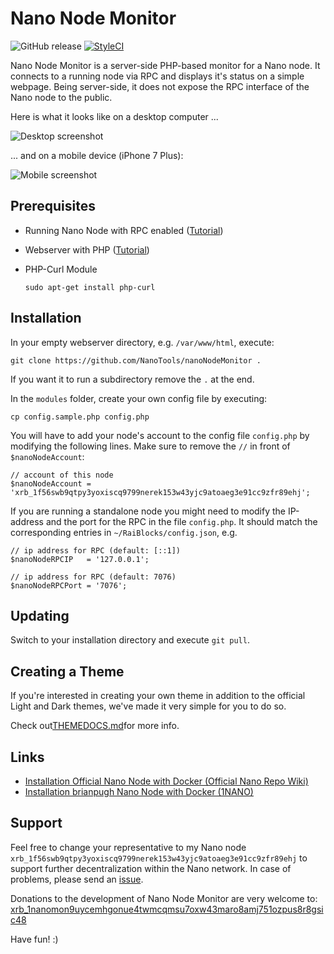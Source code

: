 # Nano Node Monitor

![GitHub release](https://img.shields.io/github/release/NanoTools/nanoNodeMonitor.svg?style=flat-square) [![StyleCI](https://styleci.io/repos/118352667/shield?branch=master)](https://styleci.io/repos/118352667)

Nano Node Monitor is a server-side PHP-based monitor for a Nano node. It connects to a running node via RPC and displays it's status on a simple webpage. Being server-side, it does not expose the RPC interface of the Nano node to the public. 

Here is what it looks like on a desktop computer ...

![Desktop screenshot](https://i.imgur.com/15izp38.png)


... and on a mobile device (iPhone 7 Plus): 

![Mobile screenshot](https://i.imgur.com/oesBBPG.png)


## Prerequisites

- Running Nano Node with RPC enabled ([Tutorial](https://github.com/nanocurrency/raiblocks/wiki/Docker-node))
- Webserver with PHP ([Tutorial](https://www.digitalocean.com/community/tutorials/how-to-install-linux-nginx-mysql-php-lemp-stack-in-ubuntu-16-04))
- PHP-Curl Module

    `sudo apt-get install php-curl`

## Installation

In your empty webserver directory, e.g. `/var/www/html`, execute:

    git clone https://github.com/NanoTools/nanoNodeMonitor .

 
If you want it to run a subdirectory remove the `.` at the end.

In the `modules` folder, create your own config file by executing:


    cp config.sample.php config.php

You will have to add your node's account to the config file `config.php` by modifying the following lines. Make sure to remove the `//` in front of `$nanoNodeAccount`:

```
// account of this node 
$nanoNodeAccount = 'xrb_1f56swb9qtpy3yoxiscq9799nerek153w43yjc9atoaeg3e91cc9zfr89ehj'; 
```


If you are running a standalone node you might need to modify the IP-address and the port for the RPC in the file `config.php`. It should match the corresponding entries in `~/RaiBlocks/config.json`, e.g.

```
// ip address for RPC (default: [::1])
$nanoNodeRPCIP   = '127.0.0.1';

// ip address for RPC (default: 7076)
$nanoNodeRPCPort = '7076';
```

## Updating

Switch to your installation directory and execute `git pull`.

## Creating a Theme

If you're interested in creating your own theme in addition to the official Light and Dark themes, we've made it very simple for you to do so.

Check out[THEMEDOCS.md](https://github.com/iamreyne/nanoNodeMonitor/blob/master/THEMEDOCS.md)for more info.

## Links

* [Installation Official Nano Node with Docker (Official Nano Repo Wiki)](https://github.com/nanocurrency/raiblocks/wiki/Docker-node)
* [Installation brianpugh Nano Node with Docker (1NANO)](https://1nano.co/support-the-network/)

## Support

Feel free to change your representative to my Nano node `xrb_1f56swb9qtpy3yoxiscq9799nerek153w43yjc9atoaeg3e91cc9zfr89ehj` to support further decentralization within the Nano network. In case of problems, please send an [issue](https://github.com/NanoTools/nanoNodeMonitor/issues). 

Donations to the development of Nano Node Monitor are very welcome to: [xrb_1nanomon9uycemhgonue4twmcqmsu7oxw43maro8amj751ozpus8r8gsic48](https://www.nanode.co/account/xrb_1nanomon9uycemhgonue4twmcqmsu7oxw43maro8amj751ozpus8r8gsic48)

Have fun! :)





